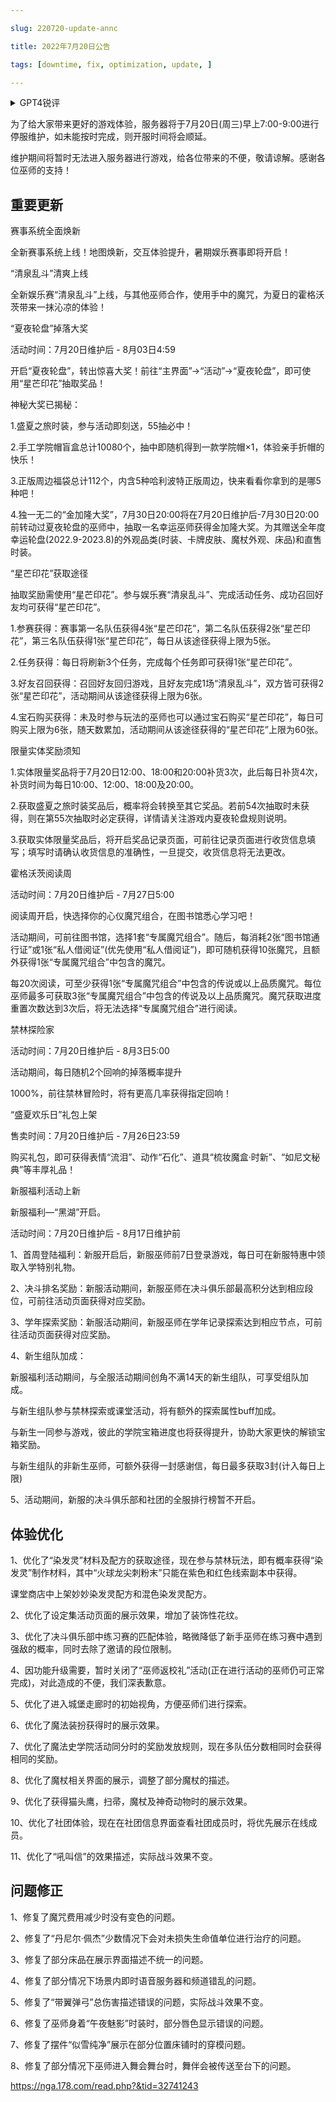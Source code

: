 ```yaml
---

slug: 220720-update-annc

title: 2022年7月20日公告

tags: [downtime, fix, optimization, update, ]

---
```


<details>

<summary>GPT4锐评</summary>



</details>

<!--truncate-->




为了给大家带来更好的游戏体验，服务器将于7月20日(周三)早上7:00-9:00进行停服维护，如未能按时完成，则开服时间将会顺延。

维护期间将暂时无法进入服务器进行游戏，给各位带来的不便，敬请谅解。感谢各位巫师的支持！

## 重要更新
赛事系统全面焕新

全新赛事系统上线！地图焕新，交互体验提升，暑期娱乐赛事即将开启！

“清泉乱斗”清爽上线

全新娱乐赛“清泉乱斗”上线，与其他巫师合作，使用手中的魔咒，为夏日的霍格沃茨带来一抹沁凉的体验！

“夏夜轮盘”掉落大奖

活动时间：7月20日维护后 - 8月03日4:59

开启“夏夜轮盘”，转出惊喜大奖！前往“主界面”→“活动”→“夏夜轮盘”，即可使用“星芒印花”抽取奖品！

神秘大奖已揭秘：

1.盛夏之旅时装，参与活动即刻送，55抽必中！

2.手工学院帽盲盒总计10080个，抽中即随机得到一款学院帽×1，体验亲手折帽的快乐！

3.正版周边福袋总计112个，内含5种哈利波特正版周边，快来看看你拿到的是哪5种吧！

4.独一无二的“金加隆大奖”，7月30日20:00将在7月20日维护后-7月30日20:00前转动过夏夜轮盘的巫师中，抽取一名幸运巫师获得金加隆大奖。为其赠送全年度幸运轮盘(2022.9-2023.8)的外观品类(时装、卡牌皮肤、魔杖外观、床品)和直售时装。

“星芒印花”获取途径

抽取奖励需使用“星芒印花”。参与娱乐赛“清泉乱斗”、完成活动任务、成功召回好友均可获得“星芒印花”。

1.参赛获得：赛事第一名队伍获得4张“星芒印花”，第二名队伍获得2张“星芒印花”，第三名队伍获得1张“星芒印花”，每日从该途径获得上限为5张。

2.任务获得：每日将刷新3个任务，完成每个任务即可获得1张“星芒印花”。

3.好友召回获得：召回好友回归游戏，且好友完成1场“清泉乱斗”，双方皆可获得2张“星芒印花”，活动期间从该途径获得上限为6张。

4.宝石购买获得：未及时参与玩法的巫师也可以通过宝石购买“星芒印花”，每日可购买上限为6张，随天数累加，活动期间从该途径获得的“星芒印花”上限为60张。

限量实体奖励须知

1.实体限量奖品将于7月20日12:00、18:00和20:00补货3次，此后每日补货4次，补货时间为每日10:00、12:00、18:00及20:00。

2.获取盛夏之旅时装奖品后，概率将会转换至其它奖品。若前54次抽取时未获得，则在第55次抽取时必定获得，详情请关注游戏内夏夜轮盘规则说明。

3.获取实体限量奖品后，将开启奖品记录页面，可前往记录页面进行收货信息填写；填写时请确认收货信息的准确性，一旦提交，收货信息将无法更改。

霍格沃茨阅读周

活动时间：7月20日维护后 - 7月27日5:00

阅读周开启，快选择你的心仪魔咒组合，在图书馆悉心学习吧！

活动期间，可前往图书馆，选择1套“专属魔咒组合”。随后，每消耗2张“图书馆通行证”或1张“私人借阅证”(优先使用“私人借阅证”)，即可随机获得10张魔咒，且额外获得1张“专属魔咒组合”中包含的魔咒。

每20次阅读，可至少获得1张“专属魔咒组合”中包含的传说或以上品质魔咒。每位巫师最多可获取3张“专属魔咒组合”中包含的传说及以上品质魔咒。魔咒获取进度重置次数达到3次后，将无法选择“专属魔咒组合”进行阅读。

禁林探险家

活动时间：7月20日维护后 - 8月3日5:00

活动期间，每日随机2个回响的掉落概率提升

1000%，前往禁林冒险时，将有更高几率获得指定回响！

“盛夏欢乐日”礼包上架

售卖时间：7月20日维护后 - 7月26日23:59

购买礼包，即可获得表情“流泪”、动作“石化”、道具“梳妆魔盒·时新”、“如尼文秘典”等丰厚礼品！

新服福利活动上新

新服福利—“黑湖”开启。

活动时间：7月20日维护后 - 8月17日维护前

1、首周登陆福利：新服开启后，新服巫师前7日登录游戏，每日可在新服特惠中领取入学特别礼物。

2、决斗排名奖励：新服活动期间，新服巫师在决斗俱乐部最高积分达到相应段位，可前往活动页面获得对应奖励。

3、学年探索奖励：新服活动期间，新服巫师在学年记录探索达到相应节点，可前往活动页面获得对应奖励。

4、新生组队加成：

新服福利活动期间，与全服活动期间创角不满14天的新生组队，可享受组队加成。

与新生组队参与禁林探索或课堂活动，将有额外的探索属性buff加成。

与新生一同参与游戏，彼此的学院宝箱进度也将获得提升，协助大家更快的解锁宝箱奖励。

与新生组队的非新生巫师，可额外获得一封感谢信，每日最多获取3封(计入每日上限)

5、活动期间，新服的决斗俱乐部和社团的全服排行榜暂不开启。

## <span id='c'>体验优化</span>
1、优化了“染发灵”材料及配方的获取途径，现在参与禁林玩法，即有概率获得“染发灵”制作材料，其中“火球龙尖刺粉末”只能在紫色和红色线索副本中获得。

课堂商店中上架妙妙染发灵配方和混色染发灵配方。

2、优化了设定集活动页面的展示效果，增加了装饰性花纹。

3、优化了决斗俱乐部中练习赛的匹配体验，略微降低了新手巫师在练习赛中遇到强敌的概率，同时去除了邀请的段位限制。

4、因功能升级需要，暂时关闭了“巫师返校礼”活动(正在进行活动的巫师仍可正常完成)，对此造成的不便，我们深表歉意。

5、优化了进入城堡走廊时的初始视角，方便巫师们进行探索。

6、优化了魔法装扮获得时的展示效果。

7、优化了魔法史学院活动同分时的奖励发放规则，现在多队伍分数相同时会获得相同的奖励。

8、优化了魔杖相关界面的展示，调整了部分魔杖的描述。

9、优化了获得猫头鹰，扫帚，魔杖及神奇动物时的展示效果。

10、优化了社团体验，现在在社团信息界面查看社团成员时，将优先展示在线成员。

11、优化了“吼叫信”的效果描述，实际战斗效果不变。

## <span id='fix'>问题修正</span>
1、修复了魔咒费用减少时没有变色的问题。

2、修复了“丹尼尔·佩杰”少数情况下会对未损失生命值单位进行治疗的问题。

3、修复了部分床品在展示界面描述不统一的问题。

4、修复了部分情况下场景内即时语音服务器和频道错乱的问题。

5、修复了“带翼弹弓”总伤害描述错误的问题，实际战斗效果不变。

6、修复了巫师身着“午夜魅影”时装时，部分唇色显示错误的问题。

7、修复了摆件“似雪纯净”展示在部分位置床铺时的穿模问题。

8、修复了部分情况下巫师进入舞会舞台时，舞伴会被传送至台下的问题。

https://nga.178.com/read.php?&tid=32741243